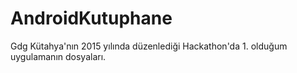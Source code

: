 # AndroidKutuphane

Gdg Kütahya'nın 2015 yılında düzenlediği Hackathon'da 1. olduğum uygulamanın dosyaları.
